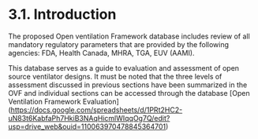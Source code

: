 # 3.1.  Introduction

The proposed Open ventilation Framework database includes review of all mandatory regulatory parameters that are provided by the following agencies: FDA, Health Canada, MHRA, TGA, EUV (AAMI).

This database serves as a guide to evaluation and assessment of open source ventilator designs. It must be noted that the three levels of assessment discussed in previous sections have been summarized in the OVF and individual sections can be accessed through the database 
[Open Ventilation Framework Evaluation] (https://docs.google.com/spreadsheets/d/1PRt2HC2-uN83t6KabfaPh7HkiB3NAqHicmlWIqqOg7Q/edit?usp=drive_web&ouid=110063970478845364701)
 

